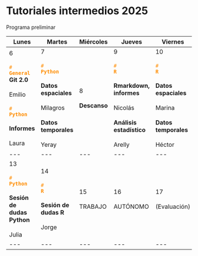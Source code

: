 # Tutoriales intermedios 2025

Programa preliminar

| Lunes | Martes | Miércoles | Jueves | Viernes | Sábado | Domingo |
| --- | --- | --- | --- | --- | --- | --- |
| 6<br><br><code style="color : darkorange"># **General**</code> <br>**Git 2.0** <br><br>Emilio<br><br><code style="color : darkorange"># **Python**</code><br><br>**Informes**<br><br>Laura | 7<br><br><code style="color : darkorange"># **Python**</code> <br><br>**Datos espaciales**<br><br>Milagros<br><br>**Datos temporales**<br><br>Yeray | 8<br><br>**Descanso** | 9<br><br><code style="color : darkorange"># **R**</code> <br><br>**Rmarkdown, informes**<br><br>Nicolás<br><br>**Análisis estadístico**<br><br>Arelly | 10<br><br><code style="color : darkorange"># **R**</code> <br><br>**Datos espaciales**<br><br>Marina<br><br>**Datos temporales**<br><br>Héctor | 11  | 12  |
| --- | --- | --- | --- | --- | --- | --- |
| 13<br><br><code style="color : darkorange"># **Python**</code> <br><br>**Sesión de dudas Python**<br><br>Julia | 14<br><br><code style="color : darkorange"># **R**</code> <br><br>**Sesión de dudas R**<br><br>Jorge | 15<br><br>TRABAJO | 16<br><br>AUTÓNOMO | 17<br><br>(Evaluación) |     |     |
| --- | --- | --- | --- | --- | --- | --- |

